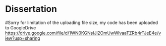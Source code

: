 # Dissertation 
#Sorry for limitation of the uploading file size, my code has been uploaded to GoogleDrive
https://drive.google.com/file/d/1WN0KGNsIJi2OmUwWlvaaTZRb4rTJeE4e/view?usp=sharing
